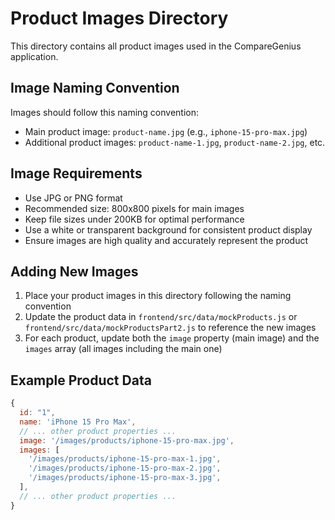 # Product Images Directory

This directory contains all product images used in the CompareGenius application.

## Image Naming Convention

Images should follow this naming convention:
- Main product image: `product-name.jpg` (e.g., `iphone-15-pro-max.jpg`)
- Additional product images: `product-name-1.jpg`, `product-name-2.jpg`, etc.

## Image Requirements

- Use JPG or PNG format
- Recommended size: 800x800 pixels for main images
- Keep file sizes under 200KB for optimal performance
- Use a white or transparent background for consistent product display
- Ensure images are high quality and accurately represent the product

## Adding New Images

1. Place your product images in this directory following the naming convention
2. Update the product data in `frontend/src/data/mockProducts.js` or `frontend/src/data/mockProductsPart2.js` to reference the new images
3. For each product, update both the `image` property (main image) and the `images` array (all images including the main one)

## Example Product Data

```javascript
{
  id: "1",
  name: 'iPhone 15 Pro Max',
  // ... other product properties ...
  image: '/images/products/iphone-15-pro-max.jpg',
  images: [
    '/images/products/iphone-15-pro-max-1.jpg',
    '/images/products/iphone-15-pro-max-2.jpg',
    '/images/products/iphone-15-pro-max-3.jpg',
  ],
  // ... other product properties ...
}
``` 